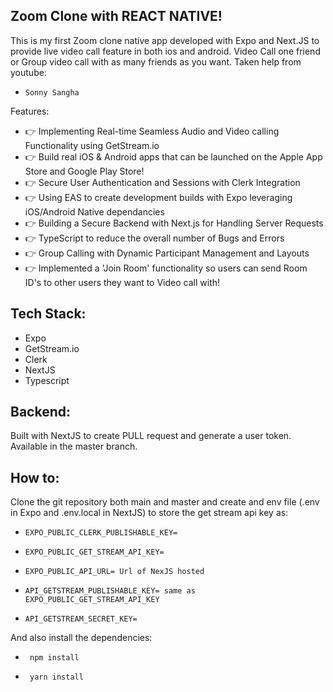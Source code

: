 ## Zoom Clone with REACT NATIVE!
This is my first Zoom clone native app developed with Expo and Next.JS to provide live video call feature in both ios and android. Video Call one friend or Group video call with as many friends as you want. 
Taken help from youtube: 
-     Sonny Sangha
Features:
- 👉 Implementing Real-time Seamless Audio and Video calling Functionality using GetStream.io
- 👉 Build real iOS & Android apps that can be launched on the Apple App Store and Google Play Store!
- 👉 Secure User Authentication and Sessions with Clerk Integration
- 👉 Using EAS to create development builds with Expo leveraging iOS/Android Native dependancies
- 👉 Building a Secure Backend with Next.js for Handling Server Requests
- 👉 TypeScript to reduce the overall number of Bugs and Errors
- 👉 Group Calling with Dynamic Participant Management and Layouts
- 👉 Implemented a 'Join Room' functionality so users can send Room ID's to other users they want to Video call with!

## Tech Stack:
- Expo
- GetStream.io
- Clerk
- NextJS
- Typescript

## Backend:
Built with NextJS to create PULL request and generate a user token. Available in the master branch.

## How to:
Clone the git repository both main and master and create and env file (.env in Expo and .env.local in NextJS) to store the get stream api key as:
-     EXPO_PUBLIC_CLERK_PUBLISHABLE_KEY=
-     EXPO_PUBLIC_GET_STREAM_API_KEY=
-     EXPO_PUBLIC_API_URL= Url of NexJS hosted
-     API_GETSTREAM_PUBLISHABLE_KEY= same as EXPO_PUBLIC_GET_STREAM_API_KEY
-     API_GETSTREAM_SECRET_KEY=
And also install the dependencies:
-      npm install
-      yarn install
